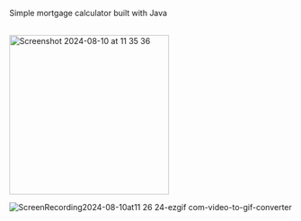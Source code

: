 Simple mortgage calculator built with Java
<br />
<br />

<img width="284" alt="Screenshot 2024-08-10 at 11 35 36" src="https://github.com/user-attachments/assets/a2d53cd2-6900-4a3c-88f1-0d69ead487b0">

![ScreenRecording2024-08-10at11 26 24-ezgif com-video-to-gif-converter](https://github.com/user-attachments/assets/521b08f4-a0c4-410b-b7f4-0962551976c1)

